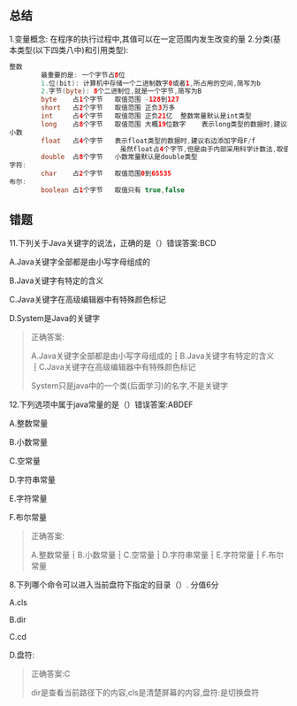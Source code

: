 ## 总结

1.变量概念: 在程序的执行过程中,其值可以在一定范围内发生改变的量
2.分类(基本类型(以下四类八中)和引用类型): 

```java
整数
        最重要的是: 一个字节占8位
  		1.位(bit): 计算机中存储一个二进制数字0或者1,所占用的空间,简写为b	
  		2.字节(byte): 8个二进制位,就是一个字节,简写为B
  		byte	占1个字节	取值范围 -128到127
  		short	占2个字节	取值范围 正负3万多
  		int		占4个字节	取值范围 正负21亿	整数常量默认是int类型
  		long	占8个字节	取值范围 大概19位数字	表示long类型的数据时,建议右边添加字母L/l		
小数
  		float	占4个字节	表示float类型的数据时,建议右边添加字母F/f
          					虽然float占4个字节,但是由于内部采用科学计数法,取值范围远远大于占用8个字节的long类型
  		double	占8个字节	小数常量默认是double类型
字符:
  		char	占2个字节	取值范围0到65535
布尔:
  		boolean	占1个字节	取值只有 true,false
```

## 错题

11.下列关于Java关键字的说法，正确的是（）错误答案:BCD

A.Java关键字全部都是由小写字母组成的

B.Java关键字有特定的含义

C.Java关键字在高级编辑器中有特殊颜色标记

D.System是Java的关键字

> 正确答案:
>
> A.Java关键字全部都是由小写字母组成的┋B.Java关键字有特定的含义┋C.Java关键字在高级编辑器中有特殊颜色标记
>
> System只是java中的一个类(后面学习)的名字,不是关键字



12.下列选项中属于java常量的是（）错误答案:ABDEF

A.整数常量

B.小数常量

C.空常量

D.字符串常量

E.字符常量

F.布尔常量

> 正确答案:
>
> A.整数常量┋B.小数常量┋C.空常量┋D.字符串常量┋E.字符常量┋F.布尔常量



8.下列哪个命令可以进入当前盘符下指定的目录（）. 分值6分

A.cls

B.dir

C.cd

D.盘符:

> 正确答案:C
>
> dir是查看当前路径下的内容,cls是清楚屏幕的内容,盘符:是切换盘符
